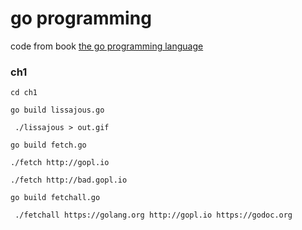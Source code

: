 # go programming 

code from book
[the go programming language](https://golang.org)

### ch1
```
cd ch1
```

```
go build lissajous.go
```

```
 ./lissajous > out.gif
```

```
go build fetch.go
```
```
./fetch http://gopl.io
```

```
./fetch http://bad.gopl.io
```
```
go build fetchall.go
```
```
 ./fetchall https://golang.org http://gopl.io https://godoc.org
```

